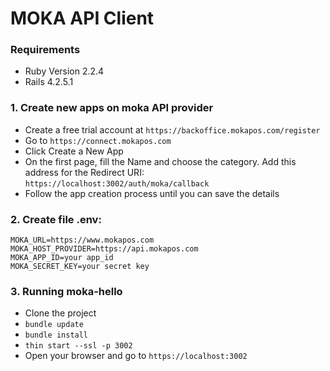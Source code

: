 # MOKA API Client

### Requirements
* Ruby Version 2.2.4
* Rails 4.2.5.1

### 1. Create new apps on moka API provider
* Create a free trial account at `https://backoffice.mokapos.com/register`
* Go to `https://connect.mokapos.com`
* Click Create a New App
* On the first page, fill the Name and choose the category. Add this address for the  Redirect URI: `https://localhost:3002/auth/moka/callback`
* Follow the app creation process until you can save the details

### 2. Create file .env:
```
MOKA_URL=https://www.mokapos.com
MOKA_HOST_PROVIDER=https://api.mokapos.com
MOKA_APP_ID=your app_id
MOKA_SECRET_KEY=your secret key
```

### 3. Running moka-hello
* Clone the project
* `bundle update`
* `bundle install`
* `thin start --ssl -p 3002`
* Open your browser and go to `https://localhost:3002`
